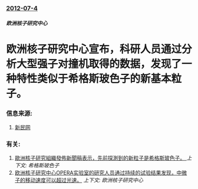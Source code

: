 ### [2012-07-4](/zh/news/2012/07/4/index.md)

##### 欧洲核子研究中心
# 欧洲核子研究中心宣布，科研人员通过分析大型强子对撞机取得的数据，发现了一种特性类似于希格斯玻色子的新基本粒子。




### 信息来源:

1. [新民网](http://news.xinmin.cn/rollnews/2012/07/06/15411410.html)

### 有关:

1. [歐洲核子研究組織發佈新聞稿表示，先前探測到的新粒子是希格斯玻色子。 ](/zh/news/2013/03/14/歐洲核子研究組織發佈新聞稿表示-先前探測到的新粒子是希格斯玻色子.md) _上下文: 希格斯玻色子_
2. [欧洲核子研究中心OPERA实验室的研究人员通过持续的试验结果发现，中微子的移动速度可以超过光速。](/zh/news/2011/09/23/欧洲核子研究中心OPERA实验室的研究人员通过持续的试验结果发现-中微子的移动速度可以超过光速.md) _上下文: 欧洲核子研究中心_
